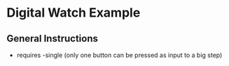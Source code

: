 # Digital Watch Example

## General Instructions
- requires -single (only one button can be pressed as input to a big step)

